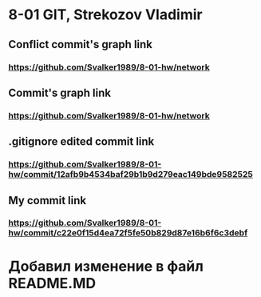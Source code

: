 # 8-01 GIT, Strekozov Vladimir
## Conflict commit's graph link
### https://github.com/Svalker1989/8-01-hw/network
## Commit's graph link
### https://github.com/Svalker1989/8-01-hw/network
## .gitignore edited commit link
### https://github.com/Svalker1989/8-01-hw/commit/12afb9b4534baf29b1b9d279eac149bde9582525
## My commit link
### https://github.com/Svalker1989/8-01-hw/commit/c22e0f15d4ea72f5fe50b829d87e16b6f6c3debf
# Добавил изменение в файл README.MD
